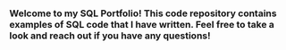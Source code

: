 ### Welcome to my SQL Portfolio! This code repository contains examples of SQL code that I have written. Feel free to take a look and reach out if you have any questions!

